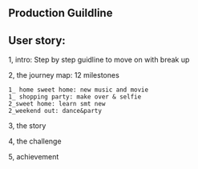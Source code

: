 ## Production Guildline

## User story:

1, intro: Step by step guidline to move on with break up

2, the journey map: 12 milestones

	1_ home sweet home: new music and movie
	1_ shopping party: make over & selfie
	2_sweet home: learn smt new
	2_weekend out: dance&party
	
3, the story

4, the challenge

5, achievement

